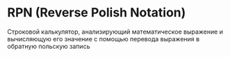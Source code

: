 # RPN (Reverse Polish Notation)
Строковой калькулятор, анализирующий математическое выражение и вычисляющую его значение с помощью перевода выражения в обратную польскую запись
